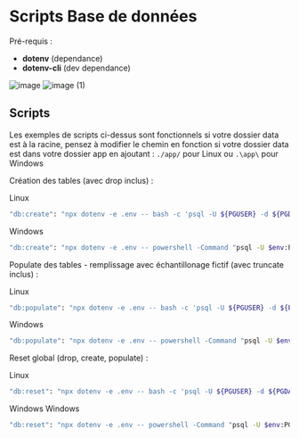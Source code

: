 # Scripts Base de données

Pré-requis :
  - **dotenv** (dependance)
  - **dotenv-cli** (dev dependance)

![image](https://github.com/user-attachments/assets/75f3bf6d-9c9b-4e7c-801c-ec092ac7843b)
![image (1)](https://github.com/user-attachments/assets/9b80e75e-e6e2-4b7e-ba5a-b0f28ffb9f7b)

## Scripts

Les exemples de scripts ci-dessus sont fonctionnels si votre dossier data est à la racine, pensez à modifier le chemin en fonction si votre dossier data est dans votre dossier app en ajoutant :
`./app/`   pour Linux
ou
`.\app\`   pour Windows

Création des tables (avec drop inclus) :

Linux
```bash
"db:create": "npx dotenv -e .env -- bash -c 'psql -U ${PGUSER} -d ${PGDATABASE} -f data/create-db.sql'",
```
Windows
```bash
"db:create": "npx dotenv -e .env -- powershell -Command "psql -U $env:PGUSER -d $env:PGDATABASE -f data\create_tables.sql"",
```

Populate des tables - remplissage avec échantillonage fictif (avec truncate inclus) :

Linux
```bash
"db:populate": "npx dotenv -e .env -- bash -c 'psql -U ${PGUSER} -d ${PGDATABASE} -f data/populate-db.sql'",
```
Windows
```bash
"db:populate": "npx dotenv -e .env -- powershell -Command "psql -U $env:PGUSER -d $env:PGDATABASE -f data\add_to_tables.sql"",
```

Reset global (drop, create, populate) :

Linux
```bash
"db:reset": "npx dotenv -e .env -- bash -c 'psql -U ${PGUSER} -d ${PGDATABASE} -f data/create-db.sql'; npx dotenv -e .env -- bash -c 'psql -U ${PGUSER} -d ${PGDATABASE} -f data/populate-db.sql'"
```
Windows
Windows
```bash
"db:reset": "npx dotenv -e .env -- powershell -Command "psql -U $env:PGUSER -d $env:PGDATABASE -f data\create_tables.sql; psql -U $env:PGUSER -d $env:PGDATABASE -f data\add_to_tables.sql""
```

